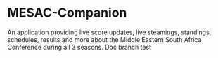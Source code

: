 # MESAC-Companion
An application providing live score updates, live steamings, standings, schedules, results and more about the Middle Eastern South Africa Conference during all 3 seasons. Doc branch test
